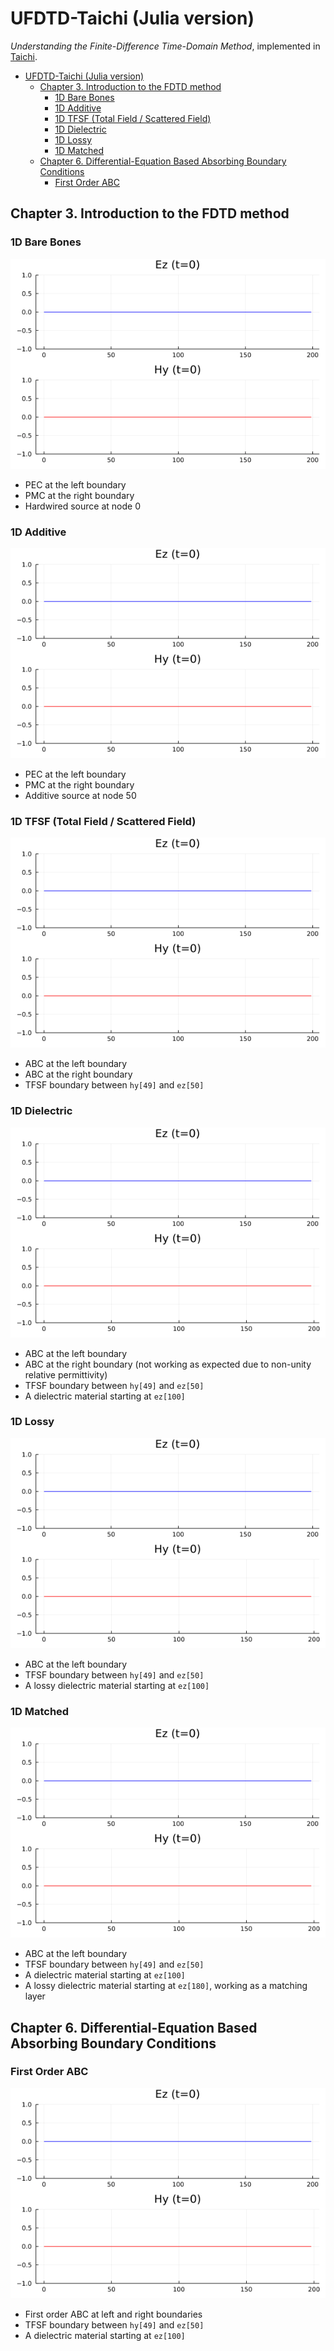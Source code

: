 # UFDTD-Taichi (Julia version)

*Understanding the Finite-Difference Time-Domain Method*, implemented in [Taichi](https://taichi-lang.org/).

- [UFDTD-Taichi (Julia version)](#ufdtd-taichi-julia-version)
  - [Chapter 3. Introduction to the FDTD method](#chapter-3-introduction-to-the-fdtd-method)
    - [1D Bare Bones](#1d-bare-bones)
    - [1D Additive](#1d-additive)
    - [1D TFSF (Total Field / Scattered Field)](#1d-tfsf-total-field--scattered-field)
    - [1D Dielectric](#1d-dielectric)
    - [1D Lossy](#1d-lossy)
    - [1D Matched](#1d-matched)
  - [Chapter 6. Differential-Equation Based Absorbing Boundary Conditions](#chapter-6-differential-equation-based-absorbing-boundary-conditions)
    - [First Order ABC](#first-order-abc)

## Chapter 3. Introduction to the FDTD method

### 1D Bare Bones

![1D Bare Bones](gif/1d_bare_bones.gif)

- PEC at the left boundary
- PMC at the right boundary
- Hardwired source at node 0

### 1D Additive

![1D Additive](gif/1d_additive.gif)

- PEC at the left boundary
- PMC at the right boundary
- Additive source at node 50

### 1D TFSF (Total Field / Scattered Field)

![1D TFSF](gif/1d_tfsf.gif)

- ABC at the left boundary
- ABC at the right boundary
- TFSF boundary between `hy[49]` and `ez[50]`

### 1D Dielectric

![1D Dielectric](gif/1d_dielectric.gif)

- ABC at the left boundary
- ABC at the right boundary (not working as expected due to non-unity relative permittivity)
- TFSF boundary between `hy[49]` and `ez[50]`
- A dielectric material starting at `ez[100]`

### 1D Lossy

![1D Lossy](gif/1d_lossy.gif)

- ABC at the left boundary
- TFSF boundary between `hy[49]` and `ez[50]`
- A lossy dielectric material starting at `ez[100]`

### 1D Matched

![1D Matched](gif/1d_matched.gif)

- ABC at the left boundary
- TFSF boundary between `hy[49]` and `ez[50]`
- A dielectric material starting at `ez[100]`
- A lossy dielectric material starting at `ez[180]`, working as a matching layer

## Chapter 6. Differential-Equation Based Absorbing Boundary Conditions

### First Order ABC

![First Order ABC](gif/abcdemo1.gif)

- First order ABC at left and right boundaries
- TFSF boundary between `hy[49]` and `ez[50]`
- A dielectric material starting at `ez[100]`
